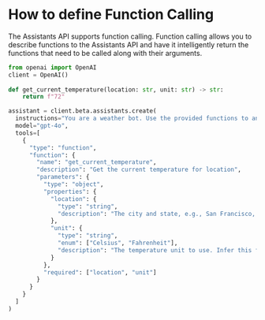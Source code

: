 # How to define Function Calling

The Assistants API supports function calling. Function calling allows you to describe functions to the Assistants API and have it intelligently return the functions that need to be called along with their arguments.


```python
from openai import OpenAI
client = OpenAI()
 
def get_current_temperature(location: str, unit: str) -> str:
    return f"72"

assistant = client.beta.assistants.create(
  instructions="You are a weather bot. Use the provided functions to answer questions.",
  model="gpt-4o",
  tools=[
    {
      "type": "function",
      "function": {
        "name": "get_current_temperature",
        "description": "Get the current temperature for location",
        "parameters": {
          "type": "object",
          "properties": {
            "location": {
              "type": "string",
              "description": "The city and state, e.g., San Francisco, CA"
            },
            "unit": {
              "type": "string",
              "enum": ["Celsius", "Fahrenheit"],
              "description": "The temperature unit to use. Infer this from the user's location."
            }
          },
          "required": ["location", "unit"]
        }
      }
    }
  ]
)
```